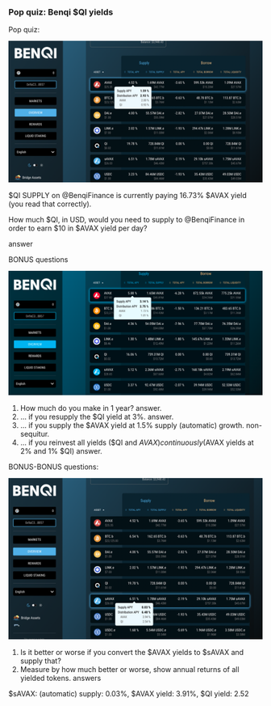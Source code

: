 ### Pop quiz: Benqi $QI yields

Pop quiz:

![](imgs/ch01/pop-01.png)

$QI SUPPLY on @BenqiFinance is currently paying 16.73% $AVAX yield (you read 
that correctly).

How much $QI, in USD, would you need to supply to @BenqiFinance in order to 
earn $10 in $AVAX yield per day?

answer

BONUS questions

![](imgs/ch01/bonus-01.png)

1. How much do you make in 1 year? answer.
1. ... if you resupply the $QI yield at 3%. answer.
1. ... if you supply the $AVAX yield at 1.5% supply (automatic) growth. non-sequitur.
1. ... if you reinvest all yields ($QI and $AVAX) continuously ($AVAX yields at 2% and 1% $QI) answer.

BONUS-BONUS questions:

![](imgs/ch01/bonus-02.png)

1. Is it better or worse if you convert the $AVAX yields to $sAVAX and supply that?
1. Measure by how much better or worse, show annual returns of all yielded tokens. 
answers

$sAVAX: (automatic) supply: 0.03%, $AVAX yield: 3.91%, $QI yield: 2.52

